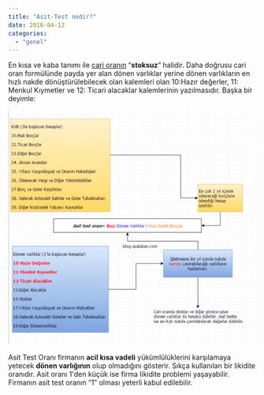 ```yaml
---
title: "Asit-Test nedir?"
date: 2016-04-12
categories: 
  - "genel"
---
```


En kısa ve kaba tanımı ile [cari oranın](http://blog.suatatan.com/post/142674013920/cari-oran-nedir) “**stoksuz**” halidir. Daha doğrusu cari oran formülünde payda yer alan dönen varlıklar yerine dönen varlıkların en hızlı nakde dönüştürülebilecek olan kalemleri olan 10:Hazır değerler, 11: Menkul Kıymetler ve 12: Ticari alacaklar kalemlerinin yazılmasıdır. Başka bir deyimle:

  

![](/images/tumblr_inline_o5ie5f7RP41r4exmc_540.png)

Asit Test Oranı firmanın **acil kısa vadeli** yükümlülüklerini karşılamaya yetecek **dönen varlığının** olup olmadığını gösterir. Sıkça kullanılan bir likidite oranıdır. Asit oranı 1'den küçük ise firma likidite problemi yaşayabilir. Firmanın asit test oranın “1” olması yeterli kabul edilebilir.
